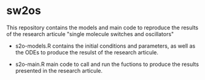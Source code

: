 # sw2os

This repository contains the models and main code to reproduce the results of the research articule "single molecule switches and oscillators"

- s2o-models.R contains the initial conditions and parameters, as well as the ODEs to produce the resulst of the research articule.

- s2o-main.R main code to call and run the fuctions to produce the results presented in the research articule.
